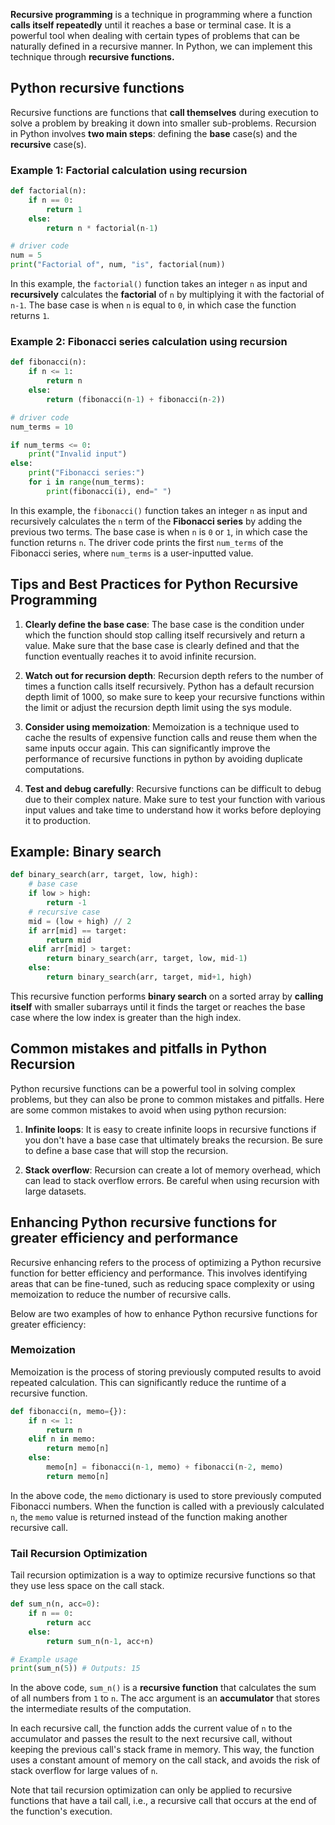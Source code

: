 **Recursive programming** is a technique in programming where a function **calls itself repeatedly** until it reaches a base or terminal case. It is a powerful tool when dealing with certain types of problems that can be naturally defined in a recursive manner. In Python, we can implement this technique through **recursive functions.**

## Python recursive functions

Recursive functions are functions that **call themselves** during execution to solve a problem by breaking it down into smaller sub-problems. Recursion in Python involves **two main steps**: defining the **base** case(s) and the **recursive** case(s).

### Example 1: Factorial calculation using recursion

```python
def factorial(n):
    if n == 0:
        return 1
    else:
        return n * factorial(n-1)

# driver code
num = 5
print("Factorial of", num, "is", factorial(num))
```

In this example, the `factorial()` function takes an integer `n` as input and **recursively** calculates the **factorial** of `n` by multiplying it with the factorial of `n-1`. The base case is when `n` is equal to `0`, in which case the function returns `1`.

### Example 2: Fibonacci series calculation using recursion

```python
def fibonacci(n):
    if n <= 1:
        return n
    else:
        return (fibonacci(n-1) + fibonacci(n-2))

# driver code
num_terms = 10

if num_terms <= 0:
    print("Invalid input")
else:
    print("Fibonacci series:")
    for i in range(num_terms):
        print(fibonacci(i), end=" ")
```

In this example, the `fibonacci()` function takes an integer `n` as input and recursively calculates the `n` term of the **Fibonacci series** by adding the previous two terms. The base case is when `n` is `0` or `1`, in which case the function returns `n`. The driver code prints the first `num_terms` of the Fibonacci series, where `num_terms` is a user-inputted value.

## Tips and Best Practices for Python Recursive Programming  

1. **Clearly define the base case**: The base case is the condition under which the function should stop calling itself recursively and return a value. Make sure that the base case is clearly defined and that the function eventually reaches it to avoid infinite recursion.

2. **Watch out for recursion depth**: Recursion depth refers to the number of times a function calls itself recursively. Python has a default recursion depth limit of 1000, so make sure to keep your recursive functions within the limit or adjust the recursion depth limit using the sys module.

3. **Consider using memoization**: Memoization is a technique used to cache the results of expensive function calls and reuse them when the same inputs occur again. This can significantly improve the performance of recursive functions in python by avoiding duplicate computations.

4. **Test and debug carefully**: Recursive functions can be difficult to debug due to their complex nature. Make sure to test your function with various input values and take time to understand how it works before deploying it to production.

## Example: Binary search

```python
def binary_search(arr, target, low, high):
    # base case
    if low > high:
        return -1
    # recursive case
    mid = (low + high) // 2
    if arr[mid] == target:
        return mid
    elif arr[mid] > target:
        return binary_search(arr, target, low, mid-1)
    else:
        return binary_search(arr, target, mid+1, high)
```

This recursive function performs **binary search** on a sorted array by **calling itself** with smaller subarrays until it finds the target or reaches the base case where the low index is greater than the high index.

## Common mistakes and pitfalls in Python Recursion

Python recursive functions can be a powerful tool in solving complex problems, but they can also be prone to common mistakes and pitfalls. Here are some common mistakes to avoid when using python recursion:

1. **Infinite loops**: It is easy to create infinite loops in recursive functions if you don't have a base case that ultimately breaks the recursion. Be sure to define a base case that will stop the recursion.

2. **Stack overflow**: Recursion can create a lot of memory overhead, which can lead to stack overflow errors. Be careful when using recursion with large datasets.

## Enhancing Python recursive functions for greater efficiency and performance

Recursive enhancing refers to the process of optimizing a Python recursive function for better efficiency and performance. This involves identifying areas that can be fine-tuned, such as reducing space complexity or using memoization to reduce the number of recursive calls.

Below are two examples of how to enhance Python recursive functions for greater efficiency:

### Memoization

Memoization is the process of storing previously computed results to avoid repeated calculation. This can significantly reduce the runtime of a recursive function. 

```python
def fibonacci(n, memo={}):
    if n <= 1:
        return n
    elif n in memo:
        return memo[n]
    else:
        memo[n] = fibonacci(n-1, memo) + fibonacci(n-2, memo)
        return memo[n]
```

In the above code, the `memo` dictionary is used to store previously computed Fibonacci numbers. When the function is called with a previously calculated `n`, the `memo` value is returned instead of the function making another recursive call.

### Tail Recursion Optimization

Tail recursion optimization is a way to optimize recursive functions so that they use less space on the call stack. 

```python
def sum_n(n, acc=0):
    if n == 0:
        return acc
    else:
        return sum_n(n-1, acc+n)

# Example usage
print(sum_n(5)) # Outputs: 15
```

In the above code, `sum_n()` is a **recursive function** that calculates the sum of all numbers from `1` to `n`. The acc argument is an **accumulator** that stores the intermediate results of the computation.

In each recursive call, the function adds the current value of `n` to the accumulator and passes the result to the next recursive call, without keeping the previous call's stack frame in memory. This way, the function uses a constant amount of memory on the call stack, and avoids the risk of stack overflow for large values of `n`.

Note that tail recursion optimization can only be applied to recursive functions that have a tail call, i.e., a recursive call that occurs at the end of the function's execution.
